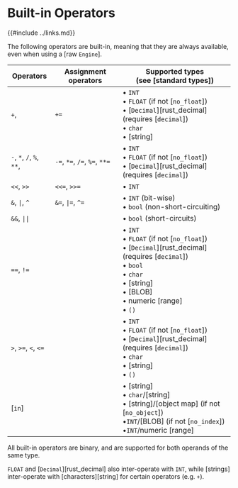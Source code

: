 Built-in Operators
==================

{{#include ../links.md}}

The following operators are built-in, meaning that they are always available,
even when using a [raw `Engine`].

| Operators                 | Assignment operators          | Supported types<br/>(see [standard types])                                                                                                                                                                                             |
| ------------------------- | ----------------------------- | -------------------------------------------------------------------------------------------------------------------------------------------------------------------------------------------------------------------------------------- |
| `+`,                      | `+=`                          | &bull; `INT`<br/>&bull; `FLOAT` (if not [`no_float`])<br/>&bull; [`Decimal`][rust_decimal] (requires [`decimal`])<br/>&bull; `char`<br/>&bull; [string]                                                                                |
| `-`, `*`, `/`, `%`, `**`, | `-=`, `*=`, `/=`, `%=`, `**=` | &bull; `INT`<br/>&bull; `FLOAT` (if not [`no_float`])<br/>&bull; [`Decimal`][rust_decimal] (requires [`decimal`])                                                                                                                      |
| `<<`, `>>`                | `<<=`, `>>=`                  | &bull; `INT`                                                                                                                                                                                                                           |
| `&`, <code>\|</code>, `^` | `&=`, <code>\|=</code>, `^=`  | &bull; `INT` (bit-wise)<br/>&bull; `bool` (non-short-circuiting)                                                                                                                                                                       |
| `&&`, <code>\|\|</code>   |                               | &bull; `bool` (short-circuits)                                                                                                                                                                                                         |
| `==`, `!=`                |                               | &bull; `INT`<br/>&bull; `FLOAT` (if not [`no_float`])<br/>&bull; [`Decimal`][rust_decimal] (requires [`decimal`])<br/>&bull; `bool`<br/>&bull; `char`<br/>&bull; [string]<br/>&bull; [BLOB]<br/>&bull; numeric [range]<br/>&bull; `()` |
| `>`, `>=`, `<`, `<=`      |                               | &bull; `INT`<br/>&bull; `FLOAT` (if not [`no_float`])<br/>&bull; [`Decimal`][rust_decimal] (requires [`decimal`])<br/>&bull; `char`<br/>&bull; [string]<br/>&bull; `()`                                                                |
| [`in`]                    |                               | &bull; [string]<br/>&bull; `char`/[string]<br/>&bull; [string]/[object map] (if not [`no_object`])<br/>&bull;`INT`/[BLOB] (if not [`no_index`])<br/>&bull;`INT`/numeric [range]                                                        |

All built-in operators are binary, and are supported for both operands of the same type.

`FLOAT` and [`Decimal`][rust_decimal] also inter-operate with `INT`, while [strings] inter-operate
with [characters][string] for certain operators (e.g. `+`).
